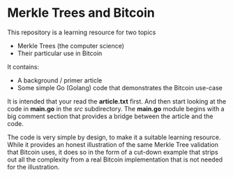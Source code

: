 # Merkle Trees and Bitcoin

This repository is a learning resource for two topics
  - Merkle Trees (the computer science)
  - Their particular use in Bitcoin

It contains:
  - A background / primer article
  - Some simple Go (Golang) code that demonstrates the Bitcoin use-case

It is intended that your read the **article.txt** first. And then start looking
at the code in **main.go** in the _src_ subdirectory. The **main.go** module
begins with a big comment section that provides a bridge between the article
and the code.

The code is very simple by design, to make it a suitable learning resource. While
it provides an honest illustration of the same Merkle Tree validation that
Bitcoin uses, it does so in the form of a cut-down example that strips out all
the complexity from a real Bitcoin implementation that is not needed for the
illustration.


